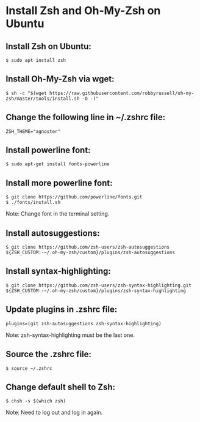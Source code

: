 # Install Zsh and Oh-My-Zsh on Ubuntu

## Install Zsh on Ubuntu:
```
$ sudo apt install zsh
```

## Install Oh-My-Zsh via wget:
```
$ sh -c "$(wget https://raw.githubusercontent.com/robbyrussell/oh-my-zsh/master/tools/install.sh -O -)"
```

## Change the following line in ~/.zshrc file:
```
ZSH_THEME="agnoster"
```

## Install powerline font:
```
$ sudo apt-get install fonts-powerline
```

## Install more powerline font:
```
$ git clone https://github.com/powerline/fonts.git
$ ./fonts/install.sh
```
Note: Change font in the terminal setting.


## Install autosuggestions:
```
$ git clone https://github.com/zsh-users/zsh-autosuggestions ${ZSH_CUSTOM:-~/.oh-my-zsh/custom}/plugins/zsh-autosuggestions
```

## Install syntax-highlighting:
```
$ git clone https://github.com/zsh-users/zsh-syntax-highlighting.git ${ZSH_CUSTOM:-~/.oh-my-zsh/custom}/plugins/zsh-syntax-highlighting
```

## Update plugins in .zshrc file:
```
plugins=(git zsh-autosuggestions zsh-syntax-highlighting)
```
Note: zsh-syntax-highlighting must be the last one.

## Source the .zshrc file:
```
$ source ~/.zshrc
```

## Change default shell to Zsh:
```
$ chsh -s $(which zsh)
```
Note: Need to log out and log in again.
